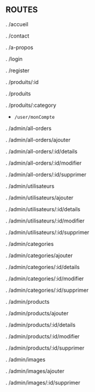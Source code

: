 ## ROUTES



. /accueil

. /contact

. /a-propos

. /login

. /register

. /produits/:id

. /produits

. /produits/:category


- `/user/monCompte`


. /admin/all-orders

. /admin/all-orders/ajouter

. /admin/all-orders/:id/details

. /admin/all-orders/:id/modifier

. /admin/all-orders/:id/supprimer



. /admin/utilisateurs

. /admin/utilisateurs/ajouter

. /admin/utilisateurs/:id/details

. /admin/utilisateurs/:id/modifier

. /admin/utilisateurs/:id/supprimer



. /admin/categories

. /admin/categories/ajouter

. /admin/categories/:id/details

. /admin/categories/:id/modifier

. /admin/categories/:id/supprimer



. /admin/products

. /admin/products/ajouter

. /admin/products/:id/details

. /admin/products/:id/modifier

. /admin/products/:id/supprimer


. /admin/images

. /admin/images/ajouter

. /admin/images/:id/supprimer

